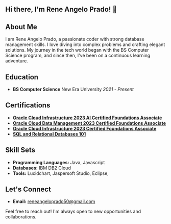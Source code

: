 ## Hi there, I'm Rene Angelo Prado! 👋

## About Me

I am Rene Angelo Prado, a passionate coder with strong database management skills. I love diving into complex problems and crafting elegant solutions. My journey in the tech world began with the BS Computer Science program, and since then, I've been on a continuous learning adventure.

## Education

- **BS Computer Science**
  New Era University
  *2021 - Present*

## Certifications

- **[Oracle Cloud Infrastructure 2023 AI Certified Foundations Associate]([certification-link-1](https://courses.cognitiveclass.ai/certificates/d0f1221d75e641829455f9ae3b3076fd))**
- **[Oracle Cloud Data Management 2023 Certified Foundations Associate](certification-link-2)**
- **[Oracle Cloud Infrastructure 2023 Certified Foundations Associate](certification-link-3)**
- **[SQL and Relational Databases 101](certification-link-4)**

## Skill Sets

- **Programming Languages:** Java, Javascript
- **Databases:** IBM DB2 Cloud
- **Tools:** Lucidchart, Jaspersoft Studio, Eclipse, 

## Let's Connect
- **Email:** reneangeloprado50@gmail.com

Feel free to reach out! I'm always open to new opportunities and collaborations.


